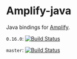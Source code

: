 # Amplify-java

Java bindings for [Amplify](https://github.com/jjpe/amplify).

`0.16.0`: [![Build Status](https://travis-ci.org/jjpe/amplify-java.svg?branch=0.16.0)](https://travis-ci.org/jjpe/amplify-java)

`master`: [![Build Status](https://travis-ci.org/jjpe/amplify-java.svg?branch=master)](https://travis-ci.org/jjpe/amplify-java)
